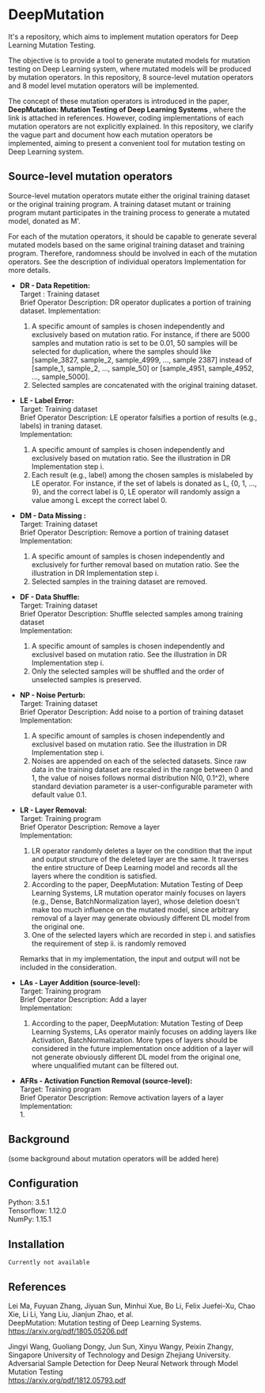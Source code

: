 # DeepMutation

It's a repository, which aims to implement mutation operators for Deep Learning Mutation Testing.  
  
The objective is to provide a tool to generate mutated models for mutation testing on Deep Learning system, where mutated models will be produced by mutation operators. In this repository, 8 source-level mutation operators and 8 model level mutation operators will be implemented.  
  
The concept of these mutation operators is introduced in the paper, <b> DeepMutation: Mutation Testing of Deep Learning Systems </b>, where the link is attached in references. However,  coding implementations of each mutation operators are not explicitly explained. In this repository, we clarify the vague part and document how each mutation operators be implemented, aiming to present a convenient tool for mutation testing on Deep Learning system.  


Source-level mutation operators 
------------------
Source-level mutation operators mutate either the original training dataset or the original training program. A training dataset mutant or training program mutant participates in the training process to generate a mutated model, donated as M'.  
  
For each of the mutation operators, it should be capable to generate several mutated models based on the same original training dataset and training program. Therefore, randomness should be involved in each of the mutation operators. See the description of individual operators Implementation for more details.   
  
-  <b> DR - Data Repetition:</b>  
   Target : Training dataset  
   Brief Operator Description: DR operator duplicates a portion of training dataset.
   Implementation:  
   1. A specific amount of samples is chosen independently and exclusively based on mutation ratio. For instance, if there are 5000 samples and mutation ratio is set to be 0.01, 50 samples will be selected for duplication, where the samples should like [sample_3827, sample_2, sample_4999, ..., sample 2387] instead of [sample_1, sample_2, ..., sample_50] or [sample_4951, sample_4952, ..., sample_5000].  
   2. Selected samples are concatenated with the original training dataset.  
   
-  <b>LE - Label Error:</b>  
   Target: Training dataset  
   Brief Operator Description: LE operator falsifies a portion of results (e.g., labels) in traning dataset.  
   Implementation:  
   1. A specific amount of samples is chosen independently and exclusively based on mutation ratio. See the illustration in DR Implementation step i.  
   2. Each result (e.g., label) among the chosen samples is mislabeled by LE operator. For instance, if the set of labels is donated as L, {0, 1, ..., 9}, and the correct label is 0, LE operator will randomly assign a value among L except the correct label 0.  
    
-  <b>DM - Data Missing :</b>  
   Target: Training dataset  
   Brief Operator Description: Remove a portion of training dataset  
   Implementation:  
   1. A specific amount of samples is chosen independently and exclusively for further removal based on mutation ratio. See the illustration in DR Implementation step i.  
   2. Selected samples in the training dataset are removed.  
   
-  <b>DF - Data Shuffle:</b>   
   Target: Training dataset  
   Brief Operator Description: Shuffle selected samples among training dataset  
   Implementation:  
   1. A specific amount of samples is chosen independently and exclusivel based on mutation ratio. See the illustration in DR Implementation step i.  
   2. Only the selected samples will be shuffled and the order of unselected samples is preserved.  
   
-  <b>NP - Noise Perturb:</b>  
   Target: Training dataset  
   Brief Operator Description: Add noise to a portion of training dataset  
   Implementation:  
   1. A specific amount of samples is chosen independently and exclusivel based on mutation ratio. See the illustration in DR Implementation step i.  
   2. Noises are appended on each of the selected datasets. Since raw data in the training dataset are rescaled in the range between 0 and 1, the value of noises follows normal distribution N(0, 0.1^2), where standard deviation parameter is a user-configurable parameter with default value 0.1.    
   
-  <b>LR - Layer Removal:</b>  
   Target: Training program  
   Brief Operator Description: Remove a layer   
   Implementation:  
   1. LR operator randomly deletes a layer on the condition that the input and output structure of the deleted layer are the same. It traverses the entire structure of Deep Learning model and records all the layers where the condition is satisfied.  
   2. According to the paper, DeepMutation: Mutation Testing of Deep Learning Systems, LR mutation operator mainly focuses on layers (e.g., Dense, BatchNormalization layer), whose deletion doesn't make too much influence on the mutated model, since arbitrary removal of a layer may generate obviously different DL model from the original one.  
   3. One of the selected layers which are recorded in step i. and satisfies the requirement of step ii. is randomly removed  
  
   Remarks that in my implementation, the input and output will not be included in the consideration.   
   
-  <b>LAs - Layer Addition (source-level):</b>  
   Target: Training program  
   Brief Operator Description: Add a layer   
   Implementation:  
   1. According to the paper, DeepMutation: Mutation Testing of Deep Learning Systems, LAs operator mainly focuses on adding layers like Activation, BatchNormalization. More types of layers should be considered in the future implementation once addition of a layer will not generate obviously different DL model from the original one, where unqualified mutant can be filtered out.   

-  <b>AFRs - Activation Function Removal (source-level):</b>  
   Target: Training program  
   Brief Operator Description: Remove activation layers of a layer    
   Implementation:  
   1. 

Background
----------------
  (some background about mutation operators will be added here)
  
 
Configuration
----------------
  Python: 3.5.1 <br/>
  Tensorflow: 1.12.0 <br/>
  NumPy: 1.15.1 <br/>


Installation
------------

    Currently not available
    


References
----------------
  Lei Ma, Fuyuan Zhang, Jiyuan Sun, Minhui Xue, Bo Li, Felix Juefei-Xu, Chao Xie, Li Li, Yang Liu, Jianjun Zhao, et al. <br/>
  DeepMutation:  Mutation testing of Deep Learning Systems. <br/>
  https://arxiv.org/pdf/1805.05206.pdf <br/>

  Jingyi Wang, Guoliang Dongy, Jun Sun, Xinyu Wangy, Peixin Zhangy, Singapore University of Technology and Design Zhejiang University.<br/> 
  Adversarial Sample Detection for Deep Neural Network through Model Mutation Testing <br/>
  https://arxiv.org/pdf/1812.05793.pdf <br/>
